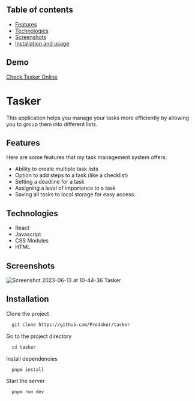 ## Table of contents

- [Features](#features)
- [Technologies](#technologies)
- [Screenshots](#screenshots)
- [Installation and usage](#installation)


## Demo

[Check Tasker Online](https://predakor.github.io/tasker)

# Tasker

This application helps you manage your tasks more efficiently by allowing you to group them into different lists.
## Features

Here are some features that my task management system offers:
- Ability to create multiple task lists
- Option to add steps to a task (like a checklist)
- Setting a deadline for a task
- Assigning a level of importance to a task
- Saving all tasks to local storage for easy access.

    
## Technologies

- React
- Javascript
- CSS Modules
- HTML

## Screenshots

![Screenshot 2023-06-13 at 10-44-36 Tasker](https://github.com/Predakor/tasker/assets/86599904/5b90c2f8-bf2e-4c9c-83ef-c7f299f5e7bc)

## Installation

Clone the project

```bash
  git clone https://github.com/Predakor/tasker
```

Go to the project directory

```bash
  cd tasker
```

Install dependencies

```bash
  pnpm install
```

Start the server

```bash
  pnpm run dev
```



